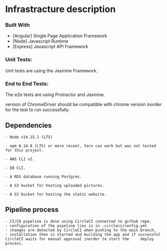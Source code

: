 # Infrastracture description
 ### Built With

- [Angular] Single Page Application Framework
- [Node] Javascript Runtime
- [Express] Javascript API Framework


 ### Unit Tests:

 Unit tests are using the Jasmine Framework.

 ### End to End Tests:

 The e2e tests are using Protractor and Jasmine.

 version of ChromeDriver should be compatible with chrome version inorder for the test to run successfully.



## Dependencies

```
- Node v14.15.1 (LTS) 

- npm 6.14.8 (LTS) or more recent, Yarn can work but was not tested for this project.

- AWS CLI v2.

- EB CLI.

- A RDS database running Postgres.

- A S3 bucket for hosting uploaded pictures.

- A S3 bucket for hosting the static website.

```
## Pipeline process
```
- CI/CD pipeline is done using CircleCI connected to github repo.
- configuration of the pipeline lies is in .circleci/config.yml
- changes are detected by CircleCI when pushing to the main branch.
- installation then is started and building the app and if successful CircleCI waits for manual approval inorder to start the     deploy process.

```